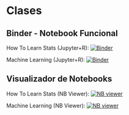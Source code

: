 # Clases
## Binder - Notebook Funcional
How To Learn Stats (Jupyter+R): [![Binder](http://mybinder.org/badge_logo.svg)](http://mybinder.org/v2/gh/said3427/Xal2_2019/master?filepath=how_to_learn_stats.ipynb)

Machine Learning (Jupyter+R): [![Binder](http://mybinder.org/badge_logo.svg)](http://mybinder.org/v2/gh/said3427/Xal2_2019/master?filepath=Machine_Learning_R.ipynb)

## Visualizador de Notebooks
How To Learn Stats (NB Viewer): [![NB viewer](https://github.com/jupyter/design/blob/master/logos/Badges/nbviewer_badge.svg)](https://nbviewer.jupyter.org/github/said3427/XAL2_2019/blob/master/how_to_learn_stats.ipynb)

Machine Learning (NB Viewer): [![NB viewer](https://github.com/jupyter/design/blob/master/logos/Badges/nbviewer_badge.svg)](https://nbviewer.jupyter.org/github/said3427/XAL2_2019/blob/master/Machine_Learning_R.ipynb)
